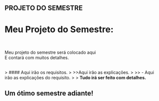 ## PROJETO DO SEMESTRE  
<h1><strong>Meu Projeto do Semestre:</strong></h1>  
<br>  
<p>Meu projeto do semestre será colocado aqui<br>
E contará com muitos detalhes.</p>
<br>
> #### Aqui irão os requisitos.  
>  
>>Aqui irão as explicações.  
>  
>> - Aqui irão as explicações do requisito.  
>  
>  <strong>Tudo<strong> irá ser feito com <strong>detalhes<strong>.  
<br>
<h2><strong>Um ótimo semestre adiante!<strong></h2>
